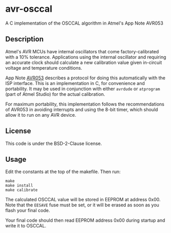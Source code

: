 # avr-osccal

A C implementation of the OSCCAL algorithm in Atmel's App Note AVR053

## Description

Atmel's AVR MCUs have internal oscillators that come factory-calibrated with a
10% tolerance.  Applications using the internal oscillator and requiring an
accurate clock should calculate a new calibration value given in-circuit
voltage and temperature conditions.

App Note [AVR053](http://www.atmel.com/images/doc2555.pdf) describes a protocol
for doing this automatically with the ISP interface.  This is an implementation
in C, for convenience and portability.  It may be used in conjunction with
either `avrdude` or `atprogram` (part of Atmel Studio) for the actual
calibration.

For maximum portability, this implementation follows the recommendations of
AVR053 in avoiding interrupts and using the 8-bit timer, which should allow it
to run on any AVR device.

## License

This code is under the BSD-2-Clause license.

## Usage

Edit the constants at the top of the makefile.  Then run:
```
make
make install
make calibrate
```

The calculated OSCCAL value will be stored in EEPROM at address 0x00.  Note
that the `EESAVE` fuse must be set, or it will be erased as soon as you flash
your final code.

Your final code should then read EEPROM address 0x00 during startup and write
it to OSCCAL.
